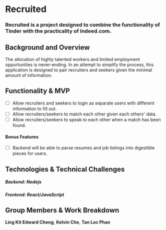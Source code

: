# Recruited

### Recruited is a project designed to combine the functionality of Tinder with the practicality of Indeed.com.

## Background and Overview

The allocation of highly talented workers and limited employment opportunities is never-ending.  In an attempt to simplify the process, this application is designed to pair recruiters and seekers given the minimal amount of information.

## Functionality & MVP
  - [ ] Allow recruiters and seekers to login as separate users with different information to fill out.
  - [ ] Allow recruiters/seekers to match each other given each others' data.
  - [ ] Allow recruiters/seekers to speak to each other when a match has been found.

#### Bonus Features
  - [ ] Backend will be able to parse resumes and job listings into digestible pieces for users.

## Technologies & Technical Challenges
##### Backend: Nodejs
##### Frontend: React/JavaScript

## Group Members & Work Breakdown

**Ling Kit Edward Cheng**,
**Kelvin Cho**,
**Tan Loc Phan**
